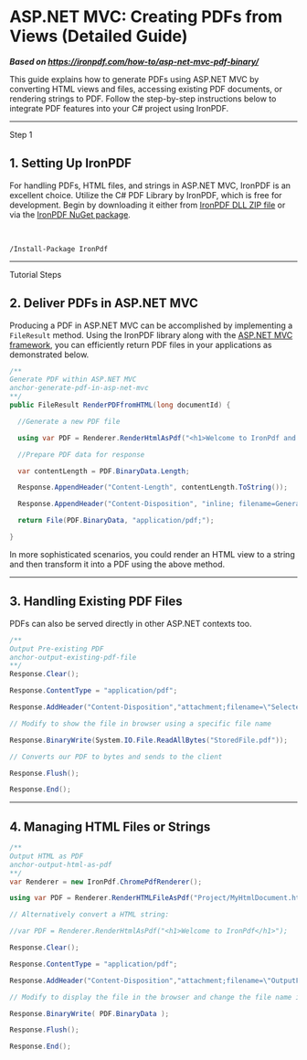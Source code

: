 # ASP.NET MVC: Creating PDFs from Views (Detailed Guide)

***Based on <https://ironpdf.com/how-to/asp-net-mvc-pdf-binary/>***


This guide explains how to generate PDFs using ASP.NET MVC by converting HTML views and files, accessing existing PDF documents, or rendering strings to PDF. Follow the step-by-step instructions below to integrate PDF features into your C# project using IronPDF.


<hr class="separator">
<p class="main-content__segment-title">Step 1</p>

## 1. Setting Up IronPDF

For handling PDFs, HTML files, and strings in ASP.NET MVC, IronPDF is an excellent choice. Utilize the C# PDF Library by IronPDF, which is free for development. Begin by downloading it either from [IronPDF DLL ZIP file](https://ironpdf.com/packages/IronPdf.Package.For.MVC.View.PDF.zip) or via the [IronPDF NuGet package](https://www.nuget.org/packages/IronPdf).

<br>

```shell
/Install-Package IronPdf
```

<hr class="separator">
<p class="main-content__segment-title">Tutorial Steps</p>

## 2. Deliver PDFs in ASP.NET MVC

Producing a PDF in ASP.NET MVC can be accomplished by implementing a `FileResult` method. Using the IronPDF library along with the [ASP.NET MVC framework](https://dotnet.microsoft.com/apps/aspnet/mvc), you can efficiently return PDF files in your applications as demonstrated below.

```cs
/**
Generate PDF within ASP.NET MVC
anchor-generate-pdf-in-asp-net-mvc
**/
public FileResult RenderPDFfromHTML(long documentId) {

  //Generate a new PDF file

  using var PDF = Renderer.RenderHtmlAsPdf("<h1>Welcome to IronPdf and MVC</h1>");

  //Prepare PDF data for response

  var contentLength = PDF.BinaryData.Length;

  Response.AppendHeader("Content-Length", contentLength.ToString());

  Response.AppendHeader("Content-Disposition", "inline; filename=GeneratedDoc_" + documentId + ".pdf");

  return File(PDF.BinaryData, "application/pdf;");

}
```

In more sophisticated scenarios, you could render an HTML view to a string and then transform it into a PDF using the above method.

<hr class="separator">

## 3. Handling Existing PDF Files

PDFs can also be served directly in other ASP.NET contexts too.

```cs
/**
Output Pre-existing PDF
anchor-output-existing-pdf-file
**/
Response.Clear();

Response.ContentType = "application/pdf";

Response.AddHeader("Content-Disposition","attachment;filename=\"SelectedFile.pdf\"");

// Modify to show the file in browser using a specific file name

Response.BinaryWrite(System.IO.File.ReadAllBytes("StoredFile.pdf"));

// Converts our PDF to bytes and sends to the client

Response.Flush();

Response.End();

```

<hr class="separator">

## 4. Managing HTML Files or Strings

```cs
/**
Output HTML as PDF
anchor-output-html-as-pdf
**/
var Renderer = new IronPdf.ChromePdfRenderer();

using var PDF = Renderer.RenderHTMLFileAsPdf("Project/MyHtmlDocument.html");

// Alternatively convert a HTML string:

//var PDF = Renderer.RenderHtmlAsPdf("<h1>Welcome to IronPdf</h1>");

Response.Clear();

Response.ContentType = "application/pdf";

Response.AddHeader("Content-Disposition","attachment;filename=\"OutputFile.pdf\"");

// Modify to display the file in the browser and change the file name if necessary

Response.BinaryWrite( PDF.BinaryData );

Response.Flush();

Response.End();

```